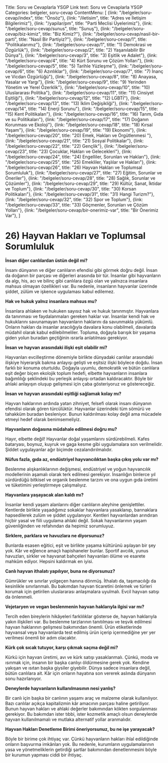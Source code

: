 Title: Soru ve Cevaplarla YSGP
Link text: Soru ve Cevaplarla YSGP
Categories: belgeler, soru-cevap
ContentMenu: [
  {link: "/belgeler/soru-cevap/index", title: "Önsöz"},
  {link: "/iletisim", title: "Adres ve İletişim Bilgilerimiz"},
  {link: "/yapilar/pm", title: "Parti Meclisi Üyelerimiz"},
  {link: "/belgeler/soru-cevap/sunus", title: "Sunuş"},
  {link: "/belgeler/soru-cevap/biz-kimiz", title: "Biz Kimiz?"},
  {link: "/belgeler/soru-cevap/nasil-bir-parti", title: "Nasil Bir Partiyiz?"},
  {link: "/belgeler/soru-cevap/1", title: "Politikalarımız"},
  {link: "/belgeler/soru-cevap/1", title: "1) Demokrasi ve Özgürlük"},
  {link: "/belgeler/soru-cevap/2", title: "2) Yaşanılabilir Bir Dünya"},
  {link: "/belgeler/soru-cevap/3", title: "3) Eşitlik ve Adalet"},
  {link: "/belgeler/soru-cevap/4", title: "4) Kürt Sorunu ve Çözüm Yolları"},
  {link: "/belgeler/soru-cevap/5", title: "5) Tarihle Yüzleşme"},
  {link: "/belgeler/soru-cevap/6", title: "6) Azınlıklar"},
  {link: "/belgeler/soru-cevap/7", title: "7) İnanç ve Vicdan Özgürlüğü"},
  {link: "/belgeler/soru-cevap/8", title: "8) Anayasa, Yasalar ve Yargı"},
  {link: "/belgeler/soru-cevap/9", title: "9) Yerinden Yönetim ve Yerel Özerklik"},
  {link: "/belgeler/soru-cevap/10", title: "10) Uluslararası Politika"},
  {link: "/belgeler/soru-cevap/11", title: "11) Cinsiyet Eşitliği"},
  {link: "/belgeler/soru-cevap/12", title: "12) LGBTİ"},
  {link: "/belgeler/soru-cevap/13", title: "13) İklim Değişikliği"},
  {link: "/belgeler/soru-cevap/14", title: "14) Enerji Sorunu"},
  {link: "/belgeler/soru-cevap/15", title: "15) Kent Politikaları"},
  {link: "/belgeler/soru-cevap/16", title: "16) Tarım, Gıda ve su Politikaları"},
  {link: "/belgeler/soru-cevap/17", title: "17) Doğanın Korunması ve Ekoloji"},
  {link: "/belgeler/soru-cevap/18", title: "18) Kırsal Yaşam"},
  {link: "/belgeler/soru-cevap/19", title: "19) Ekonomi"},
  {link: "/belgeler/soru-cevap/20", title: "20) Emek, Hakları ve Örgütlenmesi
"},
  {link: "/belgeler/soru-cevap/21", title: "21) Sosyal Politikalar"},
  {link: "/belgeler/soru-cevap/22", title: "22) Gençlik"},
  {link: "/belgeler/soru-cevap/23", title: "23) Çocuklar, Hakları ve Gelecekleri"},
  {link: "/belgeler/soru-cevap/24", title: "24) Engelliler, Sorunları ve Hakları"},
  {link: "/belgeler/soru-cevap/25", title: "25) Emekliler, Yaşlılar ve Hakları"},
  {link: "/belgeler/soru-cevap/26", title: "26) Hayvan Hakları ve Toplumsal Sorumluluk"},
  {link: "/belgeler/soru-cevap/27", title: "27) Eğitim, Sorunlar ve Öneriler"},
  {link: "/belgeler/soru-cevap/28", title: "28) Sağlık, Sorunlar ve Çözümler"},
  {link: "/belgeler/soru-cevap/29", title: "29) Kültür, Sanat, İktidar ve Toplum"},
  {link: "/belgeler/soru-cevap/30", title: "30) Korsan Politikaları"},
  {link: "/belgeler/soru-cevap/31", title: "31) Hangi Turizm?"},
  {link: "/belgeler/soru-cevap/32", title: "32) Spor ve Toplum"},
  {link: "/belgeler/soru-cevap/33", title: "33) Göçmenler, Sorunları ve Çözüm Yolları"},
  {link: "/belgeler/soru-cevap/bir-onerimiz-var", title: "Bir Önerimiz Var"},
  ]



# 26) Hayvan Hakları ve Toplumsal Sorumluluk

**İnsan diğer canlılardan üstün değil mi?**

İnsanı dünyanın ve diğer canlıların efendisi gibi görmek doğru değil. İnsan da doğanın bir parçası ve diğerleri arasında bir tür. İnsanlar gibi hayvanların da algı, his, acı ve bilinç gibi canlılara özgü olan ve yalnızca insanlara mahsus olmayan özellikleri var. Bu nedenle, insanların hayvanlar üzerinde şiddet, zülüm ve işkence uygulaması kabul edilemez.

**Hak ve hukuk yalnız insanlara mahsus mu?**
 
İnsanlara ahlaken ve hukuken sayısız hak ve hukuk tanınmıştır. Hayvanlara da tanınması ve faydalanmaları gereken haklar var. İnsanlar kendi hak ve hukuklarını savunamayan hayvanların haklarını da savunmakla yükümlü. Onların hakları da insanlar aracılığıyla davalara konu olabilmeli, davalarda müdahil olarak kabul edilebilmeliler. Topluma, doğayla barışık bir yaşama giden yolun buradan geçtiğinin ısrarla anlatılması gerekiyor.

**İnsan ve hayvan arasındaki ilişki eşit olabilir mi?**

Hayvanları evcilleştirme dönemiyle birlikte dünyadaki canlılar arasındaki ilişkiye hiyerarşik bakma anlayışı gelişti ve eşitsiz ilişki böylece doğdu. İnsan farklı bir konuma oturtuldu. Doğayla uyumlu, demokratik ve bütün canlılara eşit değer biçen ekolojik toplum hedefi, elbette hayvanların insanlara bağımlılığı şeklindeki bu yerleşik anlayışı ortadan kaldıracaktır. Böyle bir ahlaki anlayışın oluşup gelişmesi için çaba gösteriyoruz ve göstereceğiz.

**İnsan ve hayvan arasındaki eşitliği sağlamak kolay mı?**

Hayvan haklarının ardında yatan zihniyet, felsefi olarak insanı dünyanın efendisi olarak gören türcülüktür. Hayvanlar üzerindeki tüm sömürü ve tahakküm buradan besleniyor. Bunun kaldırılması kolay değil ama mücadele etmeyi hedef olarak benimsemeliyiz. 

**Hayvanların doğasına müdahale edilmesi doğru mu?**
 
Hayır, elbette değil! Hayvanlar doğal yaşamlarını sürdürebilmeli. Kafes bataryası, boynuz, kuyruk ve gaga kesme gibi uygulamalara son verilmelidir. Şiddet uygulayanlar ağır biçimde cezalandırılmalıdır. 

**Nüfus fazla, gıda az, endüstriyel hayvancılıktan başka çıkış yolu var mı?**
 
Beslenme alışkanlıklarının değişmesi, endüstriyel ve yoğun hayvancılık modellerinin aşamalı olarak terk edilmesi gerekiyor. İnsanlığın binlerce yıl sürdürdüğü bitkisel ve organik beslenme tarzını ve ona uygun gıda üretimi ve tüketimini yerleştirmeye çalışmalıyız.

**Hayvanlara yaşayacak alan kaldı mı?**

İnsanlar kendi yaşam alanlarını diğer canlıların aleyhine genişlettiler. Kentlerde birlikte yaşadığımız sokaklar hayvanlara yasaklanıp, barınaklara hapsedilerek zulüm ve şiddet uygulanıyor. Kentleri hayvanlardan arındıran hiçbir yasal ve fiili uygulama ahlaki değil. Sokak hayvanlarının yaşam güvenliğinden ve refahından da hepimiz sorumluyuz. 

**Sirklere, parklara ve havuzlara ne diyorsunuz?**
 
Bunlarda esasen eğitici, eşit ve birlikte yaşama kültürünü aşılayan bir şey yok. Kâr ve eğlence amaçlı hapishaneler bunlar. Sportif avcılık, yunus havuzları, sirkler ve hayvanat bahçeleri hayvanları ölüme ve esarete mahkûm ediyor. Hepsini kaldırmak en iyisi.

**Canlı hayvan ithalatı yapılıyor, buna ne diyorsunuz?**

Gümrükler ve sınırlar yolgeçen hanına dönmüş. İthalatı da, taşımacılığı da kesinlikle sınırlanmalı. Bu bakımdan hayvan ticaretini önlemek ve türleri korumak için getirilen uluslararası anlaşmalara uyulmalı. Evcil hayvan satışı da önlenmeli. 

**Vejetaryen ve vegan beslenmenin hayvan haklarıyla ilgisi var mı?**

Tercih eden bireylerin hikâyeleri farklılıklar gösterse de, hayvan haklarıyla yakın ilişkileri var. Bu beslenme tarzlarının tanıtılması ve teşvik edilmesi hayvan haklarının gelişmesi bakımından önemli. Ürün etiketlerinde hayvansal veya hayvanlarda test edilmiş ürün içerip içermediğine yer yer verilmesi önemli bir adım olacaktır.

**Kürk çok sıcak tutuyor, karşı çıkmak saçma değil mi?**

Kürkü için hayvan üretimi, avı ve kürk satışı yasaklanmalı. Çünkü, moda ve ısınmak için, insanın bir başka canlıyı öldürmesine gerek yok. Kendine yakışan ve ısıtan başka giysiler giyebilir. Dünya sadece insanlara değil, bütün canlılara ait. Kâr için onların hayatına son vererek aslında dünyanın sonu hazırlanıyor. 

**Deneylerde hayvanların kullanılmasının nesi yanlış?**

Bir canlı için başka bir canlının yaşamı araç ve malzeme olarak kullanılıyor. Bazı canlılar açıkça kapitalizmin kâr amacının parçası haline getiriliyor. Bunun hayvan hakları ve ahlaki değerler bakımından kökten sorgulanması gerekiyor. Bu bakımdan ister tıbbi, ister kozmetik amaçlı olsun deneylerde hayvan kullanılmamalı ve mutlaka alternatif yollar aranmalıdır.

**Hayvan Hakları Denetleme Birimi öneriyorsunuz, bu ne işe yarayacak?**

Böyle bir birime çok ihtiyaç var. Çünkü hayvanların hakları ihlal edildiğinde onların başvurma imkânları yok. Bu nedenle, kurumların uygulamalarının yasa ve yönetmeliklerin getirdiği şartlar bakımından denetlenmesini böyle bir kurumun yapması ciddi bir ihtiyaç. 